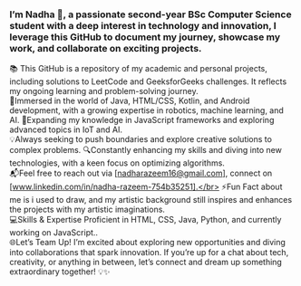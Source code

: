 ### I’m Nadha 👋, a passionate second-year BSc Computer Science student with a deep interest in technology and innovation, I leverage this GitHub to document my journey, showcase my work, and collaborate on exciting projects.

📚 This GitHub is a repository of my academic and personal projects, including solutions to LeetCode and GeeksforGeeks challenges. It reflects my ongoing learning and problem-solving journey.</br>
🌟Immersed in the world of Java, HTML/CSS, Kotlin, and Android development, with a growing expertise in robotics, machine learning, and AI.
🌱Expanding my knowledge in JavaScript frameworks and exploring advanced topics in IoT and AI.</br>
💡Always seeking to push boundaries and explore creative solutions to complex problems.
🔍Constantly enhancing my skills and diving into new technologies, with a keen focus on optimizing algorithms.</br>
📬Feel free to reach out via [nadharazeem16@gmail.com], connect on [www.linkedin.com/in/nadha-razeem-754b35251].</br>
⚡Fun Fact about me is i used to draw, and my artistic background still inspires and enhances the projects with my artistic imaginations.</br>
💻Skills & Expertise Proficient in HTML, CSS, Java, Python, and currently working on JavaScript..</br>
🌐Let’s Team Up! I’m excited about exploring new opportunities and diving into collaborations that spark innovation. If you’re up for a chat about tech, creativity, or anything in between, let’s connect and dream up something extraordinary together! 💡✨
